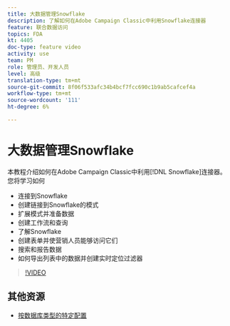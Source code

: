 ```yaml
---
title: 大数据管理Snowflake
description: 了解如何在Adobe Campaign Classic中利用Snowflake连接器
feature: 联合数据访问
topics: FDA
kt: 4405
doc-type: feature video
activity: use
team: PM
role: 管理员、开发人员
level: 高级
translation-type: tm+mt
source-git-commit: 8f06f533afc34b4bcf7fcc690c1b9ab5cafcef4a
workflow-type: tm+mt
source-wordcount: '111'
ht-degree: 6%

---
```



# 大数据管理Snowflake

本教程介绍如何在Adobe Campaign Classic中利用[!DNL Snowflake]连接器。
您将学习如何

* 连接到Snowflake
* 创建链接到Snowflake的模式
* 扩展模式并准备数据
* 创建工作流和查询
* 了解Snowflake
* 创建表单并使营销人员能够访问它们
* 搜索和报告数据
* 如何导出列表中的数据并创建实时定位过滤器

>[!VIDEO](https://video.tv.adobe.com/v/31588?quality=12&learn=on)

## 其他资源

* [按数据库类型的特定配置](https://docs.adobe.com/content/help/en/campaign-classic/using/getting-started/accessing-external-database/specific-configuration-database.html)
